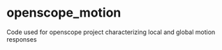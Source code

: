 # openscope_motion
Code used for openscope project characterizing local and global motion responses
